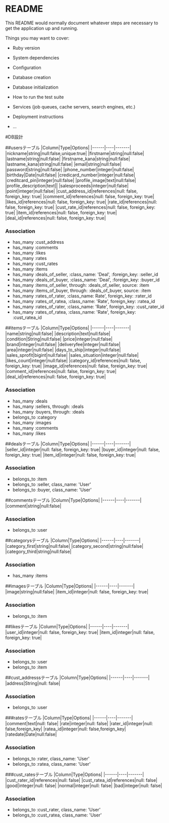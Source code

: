 # README

This README would normally document whatever steps are necessary to get the
application up and running.

Things you may want to cover:

* Ruby version

* System dependencies

* Configuration

* Database creation

* Database initialization

* How to run the test suite

* Services (job queues, cache servers, search engines, etc.)

* Deployment instructions

* ...

#DB設計

##usersテーブル
|Column|Type|Options|
|------|----|-------|
|nickname|string|null:false,unique:true|
|firstname|string|null:false|
|lastname|string|null:false|
|firstname_kana|string|null:false|
|lastname_kana|string|null:false|
|email|string|null:false|
|password|string|null:false|
|phone_number|integer|null:false|
|birthday|Date|null:false|
|credicard_number|integer|null:false|
|creditcard_pin|integer|null:false|
|profile_image|text|null:false|
|profile_description|text||
|salesproceeds|integer|null:false|
|point|integer|null:false|
|cust_address_id|references|null: false, foreign_key: true|
|comment_id|references|null: false, foreign_key: true|
|likes_id|references|null: false, foreign_key: true|
|rate_id|references|null: false, foreign_key: true|
|cust_rate_id|references|null: false, foreign_key: true|
|item_id|references|null: false, foreign_key: true|
|deal_id|references|null: false, foreign_key: true|

### Association
- has_many :cust_address
- has_many :comments
- has_many :likes
- has_many :rates
- has_many :cust_rates
- has_many :items
- has_many :deals_of_seller, :class_name: 'Deal', :foreign_key: :seller_id
- has_many :deals_of_buyer, :class_name: 'Deal', :foreign_key: :buyer_id
- has_many :items_of_seller, through: :deals_of_seller, source: :item
- has_many :items_of_buyer, through: :deals_of_buyer, source: :item
- has_many :rates_of_rater, :class_name: Rate', foreign_key: :rater_id
- has_many :rates_of_ratea, :class_name: 'Rate', foreign_key: :ratea_id
- has_many :rates_of_rater, :class_name: 'Rate', foreign_key: :cust_rater_id
- has_many :rates_of_ratea, :class_name: 'Rate', foreign_key: :cust_ratea_id


##itemsテーブル
|Column|Type|Options|
|------|----|-------|
|name|string|null:false|
|description|text|null:false|
|condition|String|null:false|
|price|integer|null:false|
|brand|integer|null:false|
|deliveryfee|integer|null:false|
|area|integer|null:false|
|days_to_ship|integer|null:false|
|sales_sprofit|bigint|null:false|
|sales_situation|integer|null:false|
|likes_count|integer|null:false|
|category_id|references|null: false, foreign_key: true|
|image_id|references|null: false, foreign_key: true|
|comment_id|references|null: false, foreign_key: true|
|deal_id|references|null: false, foreign_key: true|

### Association
- has_many :deals
- has_many :sellers, through: :deals
- has_many :buyers, through: :deals
- belongs_to :category
- has_many :images
- has_many :comments
- has_many :likes


##dealsテーブル
|Column|Type|Options|
|------|----|-------|
|seller_id|integer|null: false, foreign_key: true|
|buyer_id|integer|null: false, foreign_key: true|
|item_id|integer|null: false, foreign_key: true|

### Association
- belongs_to :item
- belongs_to :seller, class_name: 'User'
- belongs_to :buyer, class_name: 'User'


##commentsテーブル
|Column|Type|Options|
|------|----|-------|
|comment|string|null:false|

### Association
- belongs_to :user


##categorysテーブル
|Column|Type|Options|
|------|----|-------|
|category_first|string|null:false|
|category_second|string|null:false|
|category_third|string|null:false|

### Association
- has_many :items


##imagesテーブル
|Column|Type|Options|
|------|----|-------|
|image|string|null:false|
|item_id|integer|null: false, foreign_key: true|

### Association
- belongs_to :item


##likesテーブル
|Column|Type|Options|
|------|----|-------|
|user_id|integer|null: false, foreign_key: true|
|item_id|integer|null: false, foreign_key: true|

### Association
- belongs_to :user
- belongs_to :item

##cust_addresssテーブル
|Column|Type|Options|
|------|----|-------|
|address|String|null: false|

### Association
- belongs_to :user


###ratesテーブル
|Column|Type|Options|
|------|----|-------|
|comment|text|null: false|
|rate|integer|null: false|
|rater_id|integer|null: false,foreign_key|
|ratea_id|integer|null: false,foreign_key|
|ratedate|Date|null:false|

### Association
- belongs_to :rater, class_name: 'User'
- belongs_to :ratea, class_name: 'User'


###cust_ratesテーブル
|Column|Type|Options|
|------|----|-------|
|cust_rater_id|references|null: false|
|cust_ratea_id|references|null: false|
|good|integer|null: false|
|normal|integer|null: false|
|bad|integer|null: false|

### Association
- belongs_to :cust_rater, class_name: 'User'
- belongs_to :cust_ratea, class_name: 'User'

